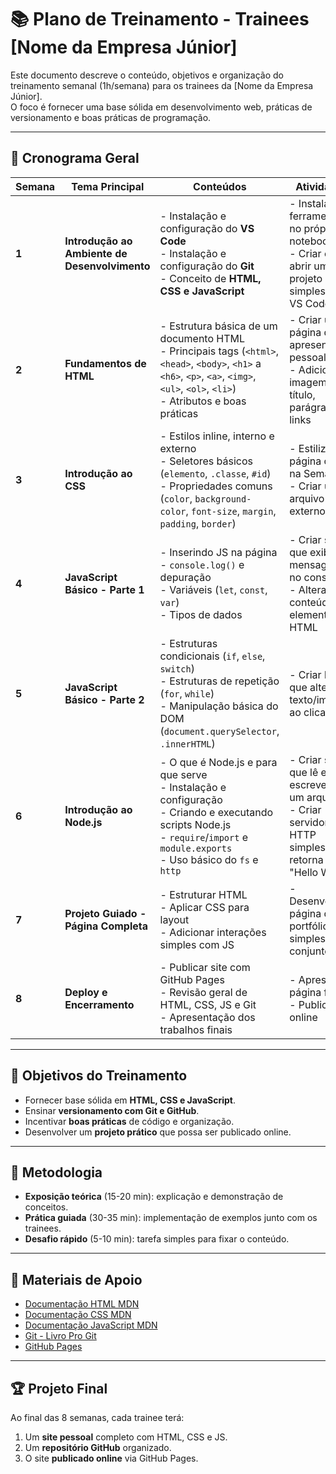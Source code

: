 # 📚 Plano de Treinamento - Trainees [Nome da Empresa Júnior]

Este documento descreve o conteúdo, objetivos e organização do treinamento semanal (1h/semana) para os trainees da [Nome da Empresa Júnior].  
O foco é fornecer uma base sólida em desenvolvimento web, práticas de versionamento e boas práticas de programação.

---

## 📅 Cronograma Geral

| Semana | Tema Principal | Conteúdos | Atividades |
|--------|----------------|-----------|------------|
| **1** | **Introdução ao Ambiente de Desenvolvimento** | - Instalação e configuração do **VS Code** <br> - Instalação e configuração do **Git** <br> - Conceito de **HTML, CSS e JavaScript** | - Instalar ferramentas no próprio notebook <br> - Criar e abrir um projeto simples no VS Code |
| **2** | **Fundamentos de HTML** | - Estrutura básica de um documento HTML <br> - Principais tags (`<html>`, `<head>`, `<body>`, `<h1>` a `<h6>`, `<p>`, `<a>`, `<img>`, `<ul>`, `<ol>`, `<li>`) <br> - Atributos e boas práticas | - Criar uma página de apresentação pessoal <br> - Adicionar imagem, título, parágrafos e links |
| **3** | **Introdução ao CSS** | - Estilos inline, interno e externo <br> - Seletores básicos (`elemento`, `.classe`, `#id`) <br> - Propriedades comuns (`color`, `background-color`, `font-size`, `margin`, `padding`, `border`) | - Estilizar a página criada na Semana 2 <br> - Criar um arquivo `.css` externo |
| **4** | **JavaScript Básico - Parte 1** | - Inserindo JS na página <br> - `console.log()` e depuração <br> - Variáveis (`let`, `const`, `var`) <br> - Tipos de dados | - Criar script que exibe mensagens no console <br> - Alterar conteúdo de elementos HTML |
| **5** | **JavaScript Básico - Parte 2** | - Estruturas condicionais (`if`, `else`, `switch`) <br> - Estruturas de repetição (`for`, `while`) <br> - Manipulação básica do DOM (`document.querySelector`, `.innerHTML`) | - Criar botão que altera texto/imagem ao clicar |
| **6** | **Introdução ao Node.js** | - O que é Node.js e para que serve <br> - Instalação e configuração <br> - Criando e executando scripts Node.js <br> - `require`/`import` e `module.exports` <br> - Uso básico do `fs` e `http` | - Criar script que lê e escreve em um arquivo <br> - Criar servidor HTTP simples que retorna "Hello World" |
| **7** | **Projeto Guiado - Página Completa** | - Estruturar HTML <br> - Aplicar CSS para layout <br> - Adicionar interações simples com JS | - Desenvolver página de portfólio simples em conjunto |
| **8** | **Deploy e Encerramento** | - Publicar site com GitHub Pages <br> - Revisão geral de HTML, CSS, JS e Git <br> - Apresentação dos trabalhos finais | - Apresentar página final <br> - Publicar online |

---

## 🎯 Objetivos do Treinamento
- Fornecer base sólida em **HTML, CSS e JavaScript**.
- Ensinar **versionamento com Git e GitHub**.
- Incentivar **boas práticas** de código e organização.
- Desenvolver um **projeto prático** que possa ser publicado online.

---

## 📌 Metodologia
- **Exposição teórica** (15-20 min): explicação e demonstração de conceitos.
- **Prática guiada** (30-35 min): implementação de exemplos junto com os trainees.
- **Desafio rápido** (5-10 min): tarefa simples para fixar o conteúdo.

---

## 📂 Materiais de Apoio
- [Documentação HTML MDN](https://developer.mozilla.org/pt-BR/docs/Web/HTML)
- [Documentação CSS MDN](https://developer.mozilla.org/pt-BR/docs/Web/CSS)
- [Documentação JavaScript MDN](https://developer.mozilla.org/pt-BR/docs/Web/JavaScript)
- [Git - Livro Pro Git](https://git-scm.com/book/pt-br/v2)
- [GitHub Pages](https://pages.github.com/)

---

## 🏆 Projeto Final
Ao final das 8 semanas, cada trainee terá:
1. Um **site pessoal** completo com HTML, CSS e JS.
2. Um **repositório GitHub** organizado.
3. O site **publicado online** via GitHub Pages.

